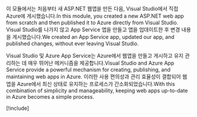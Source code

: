 <span data-ttu-id="95136-101">이 모듈에서는 처음부터 새 ASP.NET 웹앱을 만든 다음, Visual Studio에서 직접 Azure에 게시했습니다.</span><span class="sxs-lookup"><span data-stu-id="95136-101">In this module, you created a new ASP.NET web app from scratch and then published it to Azure directly from Visual Studio.</span></span> <span data-ttu-id="95136-102">Visual Studio를 나가지 않고 App Service 앱을 만들고 앱을 업데이트한 후 변경 내용을 게시했습니다.</span><span class="sxs-lookup"><span data-stu-id="95136-102">We created an App Service app, updated our app, and published changes, without ever leaving Visual Studio.</span></span>

<span data-ttu-id="95136-103">Visual Studio 및 Azure App Service는 Azure에서 웹앱을 만들고 게시하고 유지 관리하는 데 매우 뛰어난 메커니즘을 제공합니다.</span><span class="sxs-lookup"><span data-stu-id="95136-103">Visual Studio and Azure App Service provide a powerful mechanism for creating, publishing, and maintaining web apps in Azure.</span></span> <span data-ttu-id="95136-104">이러한 사용 편의성과 관리 효율성이 결합되어 웹앱을 Azure에서 최신 상태로 유지하는 프로세스가 간소화되었습니다.</span><span class="sxs-lookup"><span data-stu-id="95136-104">With this combination of simplicity and manageability, keeping web apps up-to-date in Azure becomes a simple process.</span></span>

[!include[](../../../includes/azure-sandbox-cleanup.md)]